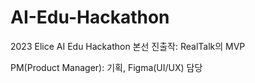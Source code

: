 # AI-Edu-Hackathon
2023 Elice AI Edu Hackathon 본선 진출작: RealTalk의 MVP

PM(Product Manager): 기획, Figma(UI/UX) 담당
